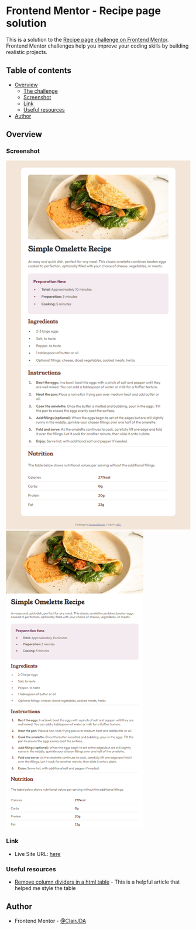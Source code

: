 # Frontend Mentor - Recipe page solution

This is a solution to the [Recipe page challenge on Frontend Mentor](https://www.frontendmentor.io/challenges/recipe-page-KiTsR8QQKm). Frontend Mentor challenges help you improve your coding skills by building realistic projects. 

## Table of contents

- [Overview](#overview)
  - [The challenge](#the-challenge)
  - [Screenshot](#screenshot)
  - [Link](#links)
  - [Useful resources](#useful-resources)
- [Author](#author)

## Overview

### Screenshot

![Screenshot preview for the Recipe page coding challenge-desktop](./screenshot/desktop-preview.png)
![Screenshot preview for the Recipe page coding challenge-mobile](./screenshot/mobile-preview.jpg)

### Link

- Live Site URL: [here](https://65d779a2568a590cd1fcb41b--leafy-chebakia-9118ed.netlify.app/)

### Useful resources

- [Remove column dividers in a html table](https://stackoverflow.com/questions/3331111/remove-column-dividers-in-a-html-table) - This is a helpful article that helped me style the table

## Author

- Frontend Mentor - [@ClairJDA](https://www.frontendmentor.io/profile/ClairJDA)